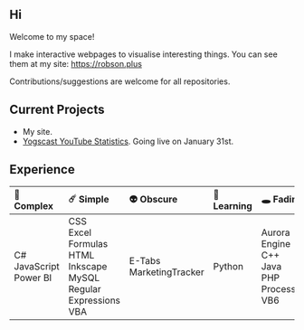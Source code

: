 ## Hi

Welcome to my space!

I make interactive webpages to visualise interesting things. You can see them at my site: https://robson.plus

Contributions/suggestions are welcome for all repositories.

## Current Projects

* My site.
* <a href="https://github.com/Robson/Yogscast-YouTube-Statistics">Yogscast YouTube Statistics</a>. Going live on January 31st. 

## Experience

| 🌌 Complex | ☄️ Simple | 👽 Obscure | 🚀 Learning | 🕳️ Fading |
| :--- | :--- | :--- | :--- | :--- |
| C#<br>JavaScript<br>Power BI | CSS<br>Excel Formulas<br>HTML<br>Inkscape<br>MySQL<br>Regular Expressions<br>VBA | E-Tabs<br>MarketingTracker | Python | Aurora Engine<br>C++<br>Java<br>PHP<br>Processing<br>VB6 |

<!--
**Robson/robson** is a ✨ _special_ ✨ repository because its `README.md` (this file) appears on your GitHub profile.

Here are some ideas to get you started:

- 🔭 I’m currently working on ...
- 🌱 I’m currently learning ...
- 👯 I’m looking to collaborate on ...
- 🤔 I’m looking for help with ...
- 💬 Ask me about ...
- 📫 How to reach me: ...
- 😄 Pronouns: ...
- ⚡ Fun fact: ...
-->
